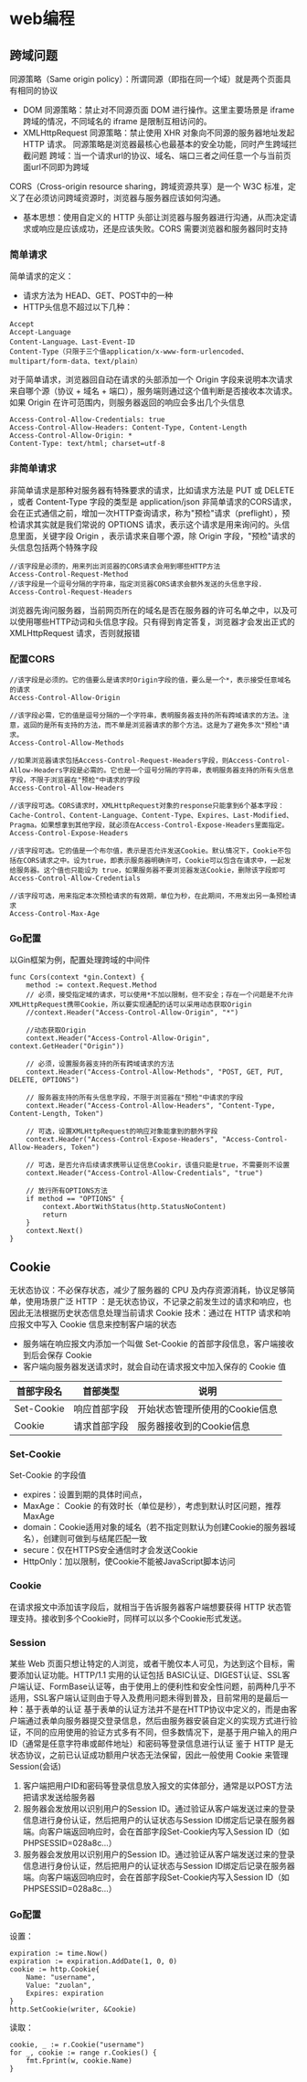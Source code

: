 # web编程
## 跨域问题
同源策略（Same origin policy）：所谓同源（即指在同一个域）就是两个页面具有相同的协议
* DOM 同源策略：禁止对不同源页面 DOM 进行操作。这里主要场景是 iframe 跨域的情况，不同域名的 iframe 是限制互相访问的。
* XMLHttpRequest 同源策略：禁止使用 XHR 对象向不同源的服务器地址发起 HTTP 请求。
同源策略是浏览器最核心也最基本的安全功能，同时产生跨域拦截问题
跨域：当一个请求url的协议、域名、端口三者之间任意一个与当前页面url不同即为跨域

CORS（Cross-origin resource sharing，跨域资源共享）是一个 W3C 标准，定义了在必须访问跨域资源时，浏览器与服务器应该如何沟通。
* 基本思想：使用自定义的 HTTP 头部让浏览器与服务器进行沟通，从而决定请求或响应是应该成功，还是应该失败。CORS 需要浏览器和服务器同时支持
### 简单请求
简单请求的定义：
* 请求方法为 HEAD、GET、POST中的一种
* HTTP头信息不超过以下几种：
```
Accept
Accept-Language
Content-Language、Last-Event-ID
Content-Type（只限于三个值application/x-www-form-urlencoded、multipart/form-data、text/plain）
```

对于简单请求，浏览器回自动在请求的头部添加一个 Origin 字段来说明本次请求来自哪个源（协议 + 域名 + 端口），服务端则通过这个值判断是否接收本次请求。如果 Origin 在许可范围内，则服务器返回的响应会多出几个头信息
```
Access-Control-Allow-Credentials: true
Access-Control-Allow-Headers: Content-Type, Content-Length
Access-Control-Allow-Origin: *
Content-Type: text/html; charset=utf-8
```
### 非简单请求
非简单请求是那种对服务器有特殊要求的请求，比如请求方法是 PUT 或 DELETE ，或者 Content-Type 字段的类型是 application/json
非简单请求的CORS请求，会在正式通信之前，增加一次HTTP查询请求，称为"预检"请求（preflight），预检请求其实就是我们常说的 OPTIONS 请求，表示这个请求是用来询问的。头信息里面，关键字段 Origin ，表示请求来自哪个源，除 Origin 字段，"预检"请求的头信息包括两个特殊字段
```
//该字段是必须的，用来列出浏览器的CORS请求会用到哪些HTTP方法
Access-Control-Request-Method
//该字段是一个逗号分隔的字符串，指定浏览器CORS请求会额外发送的头信息字段.
Access-Control-Request-Headers
```
浏览器先询问服务器，当前网页所在的域名是否在服务器的许可名单之中，以及可以使用哪些HTTP动词和头信息字段。只有得到肯定答复，浏览器才会发出正式的 XMLHttpRequest 请求，否则就报错
### 配置CORS
```
//该字段是必须的。它的值要么是请求时Origin字段的值，要么是一个*，表示接受任意域名的请求
Access-Control-Allow-Origin

//该字段必需，它的值是逗号分隔的一个字符串，表明服务器支持的所有跨域请求的方法。注意，返回的是所有支持的方法，而不单是浏览器请求的那个方法。这是为了避免多次"预检"请求。
Access-Control-Allow-Methods

//如果浏览器请求包括Access-Control-Request-Headers字段，则Access-Control-Allow-Headers字段是必需的。它也是一个逗号分隔的字符串，表明服务器支持的所有头信息字段，不限于浏览器在"预检"中请求的字段
Access-Control-Allow-Headers

//该字段可选。CORS请求时，XMLHttpRequest对象的response只能拿到6个基本字段：Cache-Control、Content-Language、Content-Type、Expires、Last-Modified、Pragma。如果想拿到其他字段，就必须在Access-Control-Expose-Headers里面指定。
Access-Control-Expose-Headers

//该字段可选。它的值是一个布尔值，表示是否允许发送Cookie。默认情况下，Cookie不包括在CORS请求之中。设为true，即表示服务器明确许可，Cookie可以包含在请求中，一起发给服务器。这个值也只能设为 true，如果服务器不要浏览器发送Cookie，删除该字段即可
Access-Control-Allow-Credentials

//该字段可选，用来指定本次预检请求的有效期，单位为秒，在此期间，不用发出另一条预检请求
Access-Control-Max-Age
```
### Go配置
以Gin框架为例，配置处理跨域的中间件
```
func Cors(context *gin.Context) {
	method := context.Request.Method
	// 必须，接受指定域的请求，可以使用*不加以限制，但不安全；存在一个问题是不允许XMLHttpRequest携带Cookie，所以要实现通配的话可以采用动态获取Origin
	//context.Header("Access-Control-Allow-Origin", "*")
	
	//动态获取Origin
	context.Header("Access-Control-Allow-Origin", context.GetHeader("Origin"))

	// 必须，设置服务器支持的所有跨域请求的方法
	context.Header("Access-Control-Allow-Methods", "POST, GET, PUT, DELETE, OPTIONS")
	
	// 服务器支持的所有头信息字段，不限于浏览器在"预检"中请求的字段
	context.Header("Access-Control-Allow-Headers", "Content-Type, Content-Length, Token")
	
	// 可选，设置XMLHttpRequest的响应对象能拿到的额外字段
	context.Header("Access-Control-Expose-Headers", "Access-Control-Allow-Headers, Token")
	
	// 可选，是否允许后续请求携带认证信息Cookir，该值只能是true，不需要则不设置
	context.Header("Access-Control-Allow-Credentials", "true")
	
	// 放行所有OPTIONS方法
	if method == "OPTIONS" {
		context.AbortWithStatus(http.StatusNoContent)
		return
	}
	context.Next()
}

```
## Cookie
无状态协议：不必保存状态，减少了服务器的 CPU 及内存资源消耗，协议足够简单，使用场景广泛
HTTP ：是无状态协议，不记录之前发生过的请求和响应，也因此无法根据历史状态信息处理当前请求
Cookie 技术：通过在 HTTP 请求和响应报文中写入 Cookie 信息来控制客户端的状态
* 服务端在响应报文内添加一个叫做 Set-Cookie 的首部字段信息，客户端接收到后会保存 Cookie
* 客户端向服务器发送请求时，就会自动在请求报文中加入保存的 Cookie 值

| 首部字段名  |   首部类型   |             说明              |
| ---------- | ----------- | ---------------------------- |
| Set-Cookie | 响应首部字段 | 开始状态管理所使用的Cookie信息 |
| Cookie     | 请求首部字段 | 服务器接收到的Cookie信息       |
### Set-Cookie
Set-Cookie 的字段值
* expires：设置到期的具体时间点，
* MaxAge： Cookie 的有效时长（单位是秒），考虑到默认时区问题，推荐 MaxAge
* domain：Cookie适用对象的域名（若不指定则默认为创建Cookie的服务器域名），创建则可做到与结尾匹配一致
* secure：仅在HTTPS安全通信时才会发送Cookie
* HttpOnly：加以限制，使Cookie不能被JavaScript脚本访问
### Cookie
在请求报文中添加该字段后，就相当于告诉服务器客户端想要获得 HTTP 状态管理支持。接收到多个Cookie时，同样可以以多个Cookie形式发送。
### Session
某些 Web 页面只想让特定的人浏览，或者干脆仅本人可见，为达到这个目标，需要添加认证功能。HTTP/1.1 实用的认证包括 BASIC认证、DIGEST认证、SSL客户端认证、FormBase认证等，由于使用上的便利性和安全性问题，前两种几乎不适用，SSL客户端认证则由于导入及费用问题未得到普及，目前常用的是最后一种：基于表单的认证
基于表单的认证方法并不是在HTTP协议中定义的，而是由客户端通过表单向服务器提交登录信息，然后由服务器安装自定义的实现方式进行验证，不同的应用使用的验证方式多有不同，但多数情况下，是基于用户输入的用户ID（通常是任意字符串或邮件地址）和密码等登录信息进行认证
鉴于 HTTP 是无状态协议，之前已认证成功额用户状态无法保留，因此一般使用 Cookie 来管理 Session(会话)
1. 客户端把用户ID和密码等登录信息放入报文的实体部分，通常是以POST方法把请求发送给服务器
2. 服务器会发放用以识别用户的Session ID。通过验证从客户端发送过来的登录信息进行身份认证，然后把用户的认证状态与Session ID绑定后记录在服务器端。向客户端返回响应时，会在首部字段Set-Cookie内写入Session ID（如PHPSESSID=028a8c…）
3. 服务器会发放用以识别用户的Session ID。通过验证从客户端发送过来的登录信息进行身份认证，然后把用户的认证状态与Session ID绑定后记录在服务器端。向客户端返回响应时，会在首部字段Set-Cookie内写入Session ID（如PHPSESSID=028a8c…）
### Go配置
设置：
```
expiration := time.Now()
expiration := expiration.AddDate(1, 0, 0)
cookie := http.Cookie{
    Name: "username", 
    Value: "zuolan", 
    Expires: expiration
}
http.SetCookie(writer, &Cookie)

```
读取：
```
cookie, _ := r.Cookie("username")
for _, cookie := range r.Cookies() {    
    fmt.Fprint(w, cookie.Name)
}
```


